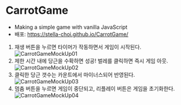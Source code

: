 # CarrotGame
 * Making a simple game with vanilla JavaScript
 * 배포: https://stella-choi.github.io/CarrotGame/



1. 재생 버튼을 누르면 타이머가 작동하면서 게임이 시작된다.
![CarrotGameMockUp01](https://user-images.githubusercontent.com/111262557/189817486-12b44a30-cc67-46ef-9097-6cbc1e8186ab.jpg)
2. 제한 시간 내에 당근을 수확하면 성공! 벌레를 클릭하면 즉시 게임 아웃.
![CarrotGameMockUp02](https://user-images.githubusercontent.com/111262557/189817495-2c1f34e6-069c-41ad-ab5e-d089819360d9.jpg)
3. 클릭한 당근 갯수는 카운트에서 마이너스되어 반영된다.
![CarrotGameMockUp03](https://user-images.githubusercontent.com/111262557/189817515-ab3b91c1-4a38-4c7b-bc42-6cb5785b8d7c.jpg)
4. 멈춤 버튼을 누르면 게임이 중단되고, 리플레이 버튼은 게임을 초기화한다.
![CarrotGameMockUp04](https://user-images.githubusercontent.com/111262557/189817524-2ee98ab3-1c36-40e0-8a27-98f2f07f971a.jpg)
